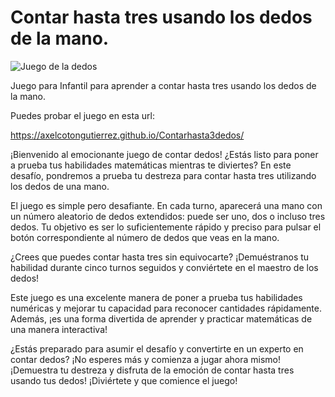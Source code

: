 # Contar hasta tres usando los dedos de la mano.

![Juego de la dedos](https://axelcotongutierrez.github.io/learningmathematicas/assets/images//posts/Contar3/jcontar3de.jpg)

Juego para Infantil para aprender a contar hasta tres usando los dedos de la mano.

Puedes probar el juego en esta url:

https://axelcotongutierrez.github.io/Contarhasta3dedos/

¡Bienvenido al emocionante juego de contar dedos! ¿Estás listo para poner a prueba tus habilidades matemáticas mientras te diviertes? En este desafío, pondremos a prueba tu destreza para contar hasta tres utilizando los dedos de una mano.

El juego es simple pero desafiante. En cada turno, aparecerá una mano con un número aleatorio de dedos extendidos: puede ser uno, dos o incluso tres dedos. Tu objetivo es ser lo suficientemente rápido y preciso para pulsar el botón correspondiente al número de dedos que veas en la mano.

¿Crees que puedes contar hasta tres sin equivocarte? ¡Demuéstranos tu habilidad durante cinco turnos seguidos y conviértete en el maestro de los dedos!

Este juego es una excelente manera de poner a prueba tus habilidades numéricas y mejorar tu capacidad para reconocer cantidades rápidamente. Además, ¡es una forma divertida de aprender y practicar matemáticas de una manera interactiva!

¿Estás preparado para asumir el desafío y convertirte en un experto en contar dedos? ¡No esperes más y comienza a jugar ahora mismo! ¡Demuestra tu destreza y disfruta de la emoción de contar hasta tres usando tus dedos! ¡Diviértete y que comience el juego!